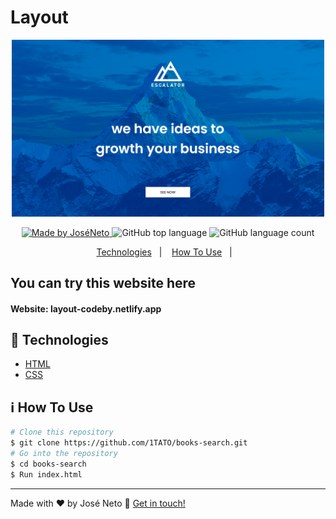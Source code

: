 # Layout

<p align="center">
  <img alt="Layout" title="#Layout" src="https://github.com/1TATO/layout-codeby/blob/master/github/layout.png" width="500px" />
</p>

<p align="center">
  <a href="https://www.linkedin.com/in/jose-neto-255862180//">
    <img alt="Made by JoséNeto" src="https://img.shields.io/badge/made%20by-JoséNeto-%2304D361">
  </a>
  
  <img alt="GitHub top language" src="https://img.shields.io/github/languages/top/1TATO/layout-codeby.svg">
  
  <img alt="GitHub language count" src="https://img.shields.io/github/languages/count/1TATO/layout-codeby.svg">
</p>

<p align="center">
  <a href="#rocket-technologies">Technologies</a>&nbsp;&nbsp;&nbsp;|&nbsp;&nbsp;&nbsp;
  <a href="#information_source-how-to-use">How To Use</a>&nbsp;&nbsp;&nbsp;|&nbsp;&nbsp;&nbsp;
</p>

## You can try this website here
<h4>Website: layout-codeby.netlify.app</h4>

## :rocket: Technologies

-  [HTML](https://developer.mozilla.org/pt-BR/docs/Web/HTML)
-  [CSS](https://developer.mozilla.org/pt-BR/docs/Web/CSS)

## :information_source: How To Use
```bash
# Clone this repository
$ git clone https://github.com/1TATO/books-search.git
# Go into the repository
$ cd books-search
$ Run index.html
```
---
Made with ♥ by José Neto :wave: [Get in touch!](https://www.linkedin.com/in/jose-netopr/)
